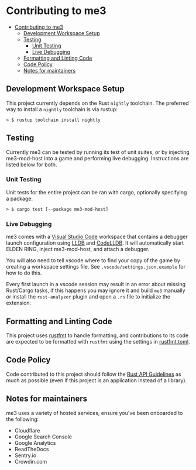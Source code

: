 # Contributing to me3

- [Contributing to me3](#contributing-to-me3)
  - [Development Workspace Setup](#development-workspace-setup)
  - [Testing](#testing)
    - [Unit Testing](#unit-testing)
    - [Live Debugging](#live-debugging)
  - [Formatting and Linting Code](#formatting-and-linting-code)
  - [Code Policy](#code-policy)
  - [Notes for maintainers](#notes-for-maintainers)

## Development Workspace Setup

This project currently depends on the Rust `nightly` toolchain. The preferred way to install a `nightly` toolchain is via rustup:

```shell
> $ rustup toolchain install nightly
```

## Testing

Currently me3 can be tested by running its test of unit suites, or by injecting me3-mod-host into a game and performing live debugging.
Instructions are listed below for both.

### Unit Testing

Unit tests for the entire project can be ran with cargo, optionally specifying a package.

```shell
> $ cargo test [--package me3-mod-host]
```

### Live Debugging

me3 comes with a [Visual Studio Code](https://code.visualstudio.com/) workspace that contains a debugger launch configuration using [LLDB](https://lldb.llvm.org/) and [CodeLLDB](https://marketplace.visualstudio.com/items?itemName=vadimcn.vscode-lldb).
It will automatically start ELDEN RING, inject me3-mod-host, and attach a debugger.

You will also need to tell vscode where to find your copy of the game by creating a workspace settings file.
See `.vscode/settings.json.example` for how to do this.

Every first launch in a vscode session may result in an error about missing Rust/Cargo tasks, if this happens you may ignore it and build `me3` manually or install the `rust-analyzer` plugin and open a `.rs` file to initialize the extension.

## Formatting and Linting Code

This project uses [rustfmt](https://github.com/rust-lang/rustfmt) to handle formatting, and
contributions to its code are expected to be formatted with `rustfmt` using the
settings in [rustfmt.toml](rustfmt.toml).

## Code Policy

Code contributed to this project should follow the
[Rust API Guidelines](https://rust-lang.github.io/api-guidelines/checklist.html) as much as
possible (even if this project is an application instead of a library).

## Notes for maintainers

me3 uses a variety of hosted services, ensure you've been onboarded to the following:

- Cloudflare
- Google Search Console
- Google Analytics
- ReadTheDocs
- Sentry.io
- Crowdin.com
